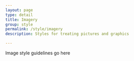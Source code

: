 ```yaml
---
layout: page
type: detail
title: Imagery
group: style
permalink: /style/imagery
description: Styles for treating pictures and graphics

---
```


Image style guidelines go here
